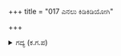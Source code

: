 +++
title = "017 ಎನಲು ಕಿಡಿಕಿಡಿಯೋಗಿ"

+++

<details><summary>ಗದ್ಯ (ಕ.ಗ.ಪ) </summary>

17. ವಿದುರನು ಹಾಗೆನ್ನಲು ಧೃತರಾಷ್ಟ್ರನು ಕಿಡಿಕಿಡಿಯಾಗಿ 'ನೀನು ಕೌಂತೇಯರಿಗೆ ಬಂಧು ತಾನೇ ? ಅಲ್ಲಿಗೇ ಹೋಗು' ಎಂದು ಸಿಟ್ಟಿನಿಂದ ವಿದುರನನ್ನು ಬೈದನು. ಅದಕ್ಕೆ 'ಹಾಗೇ ಆಗಲಿ' ಎಂದು ಸಂತೋಷದಿಂದಲೇ ವಿದುರನು ಪಾಂಡವರಿರುವ ಕಾಮ್ಯಕವನಕ್ಕೆ ಬಂದನು.
</details>
